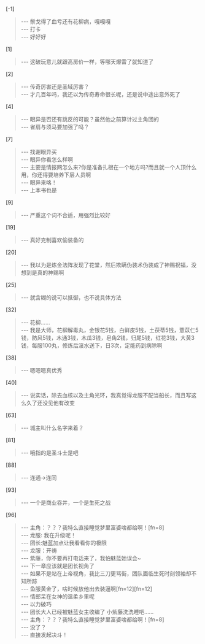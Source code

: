 
[-1] 
>--- 鬃戈得了血亏还有花柳病，嘎嘎嘎<br>
>--- 打卡<br>
>--- 好好好<br>

[1] 
>--- 这破玩意儿就跟高房价一样，等哪天爆雷了就知道了<br>

[2] 
>--- 传奇厉害还是圣域厉害？<br>
>--- 才几百年吗，我还以为传奇寿命很长呢，还是说中途出意外死了<br>

[4] 
>--- 眼异是否还有跳反的可能？虽然他之前算计过主角团的<br>
>--- 雀扇与须马要加强了吗？<br>

[7] 
>--- 找谢眼异买<br>
>--- 眼异你看怎么样啊<br>
>--- 主要是情报网怎么来?你是准备扎根在一个地方吗?而且就一个人顶什么用，你还得要培养下层人员啊<br>
>--- 眼异来咯！<br>
>--- 上本书也是<br>

[9] 
>--- 严重这个词不合适，用强烈比较好<br>

[19] 
>--- 真好克制喜欢偷装备的<br>

[20] 
>--- 我以为是炼金法阵发现了花堂，然后欺瞒伪装术伪装成了神赐祝福，没想到是真的神赐啊<br>

[25] 
>--- 就含糊的说可以抵御，也不说具体方法<br>

[32] 
>--- 花柳……<br>
>--- 我是大师，花柳解毒丸，金银花5钱，白鲜皮5钱，土茯苓5钱，薏苡仁5钱，防风5钱，木通3钱，木瓜3钱，皂角2钱，归尾5钱，红花3钱，大黄3钱，每服100丸，修炼后滚水送下，日3次，定能药到病除啊<br>

[38] 
>--- 嗯嗯嗯真优秀<br>

[40] 
>--- 说实话，除去血核以及主角光环，我真觉得龙服不配当船长，而且写这么久了还没见他有改变<br>

[63] 
>--- 城主叫什么名字来着？<br>

[81] 
>--- 哦指的是圣斗士是吧<br>

[88] 
>--- 连通→连同<br>

[93] 
>--- 一个是商业吞并，一个是生死之战<br>

[96] 
>--- 主角：？？？我特么直接睡觉梦里富婆啥都给啊！[fn=8]<br>
>--- 龙服: 我在升级呢！<br>
>--- 团长:魅蓝加点让我看看你的极限<br>
>--- 龙服：开祷<br>
>--- 紫藤，你不要再打电话来了，我怕魅蓝她误会~<br>
>--- 下一章应该就是团长视角了<br>
>--- 如果不是站在上帝视角，我比三刀更骂街，团队面临生死时刻领袖却不知所踪<br>
>--- 鱼服黄金了，啥时候放他出去装逼啊[fn=12][fn=12]<br>
>--- 情郎呆在女神的温柔乡里呢<br>
>--- 以力破巧<br>
>--- 团长大人已经被魅蓝女主收编了 小紫藤洗洗睡吧……<br>
>--- 主角：？？？我特么直接睡觉梦里富婆啥都给啊！[fn=8]<br>
>--- 没了？<br>
>--- 直接发起决斗！<br>
